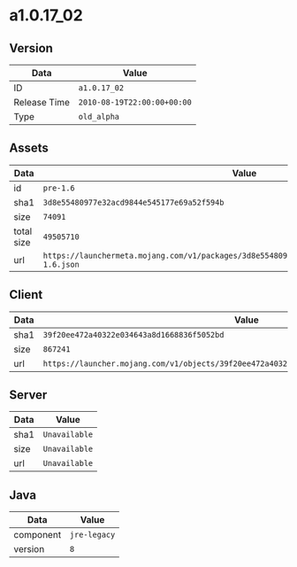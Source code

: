 # a1.0.17_02

## Version

|**Data**        | **Value**                 |
|----------------|-------------------------|
| ID   | ```a1.0.17_02```   |
| Release Time   | ```2010-08-19T22:00:00+00:00```   |
| Type   | ```old_alpha```   |

## Assets

|**Data**        | **Value**                 |
|----------------|-------------------------|
| id   | ```pre-1.6```   |
| sha1   | ```3d8e55480977e32acd9844e545177e69a52f594b```   |
| size   | ```74091```   |
| total size  | ```49505710```  |
| url       | ```https://launchermeta.mojang.com/v1/packages/3d8e55480977e32acd9844e545177e69a52f594b/pre-1.6.json``` |

## Client

|**Data**        | **Value**                 |
|----------------|-------------------------|
| sha1   | ```39f20ee472a40322e034643a8d1668836f5052bd```   |
| size   | ```867241```   |
| url       | ```https://launcher.mojang.com/v1/objects/39f20ee472a40322e034643a8d1668836f5052bd/client.jar``` |

## Server

|**Data**        | **Value**                 |
|----------------|-------------------------|
| sha1   | ```Unavailable```   |
| size   | ```Unavailable```   |
| url       | ```Unavailable``` |

## Java

|**Data**        | **Value**                 |
|----------------|-------------------------|
| component   | ```jre-legacy```   |
| version   | ```8```   |